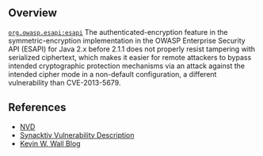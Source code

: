 ## Overview
[`org.owasp.esapi:esapi`](http://search.maven.org/#search%7Cga%7C1%7Ca%3A%22esapi%22)
The authenticated-encryption feature in the symmetric-encryption implementation in the OWASP Enterprise Security API (ESAPI) for Java 2.x before 2.1.1 does not properly resist tampering with serialized ciphertext, which makes it easier for remote attackers to bypass intended cryptographic protection mechanisms via an attack against the intended cipher mode in a non-default configuration, a different vulnerability than CVE-2013-5679.

## References

- [NVD](https://web.nvd.nist.gov/view/vuln/detail?vulnId=CVE-2013-5960)
- [Synacktiv Vulnerability Description](http://www.synacktiv.com/ressources/synacktiv_owasp_esapi_hmac_bypass.pdf)
- [Kevin W. Wall Blog](http://off-the-wall-security.blogspot.ca/2014/03/esapi-no-longer-owasp-flagship-project.html)
